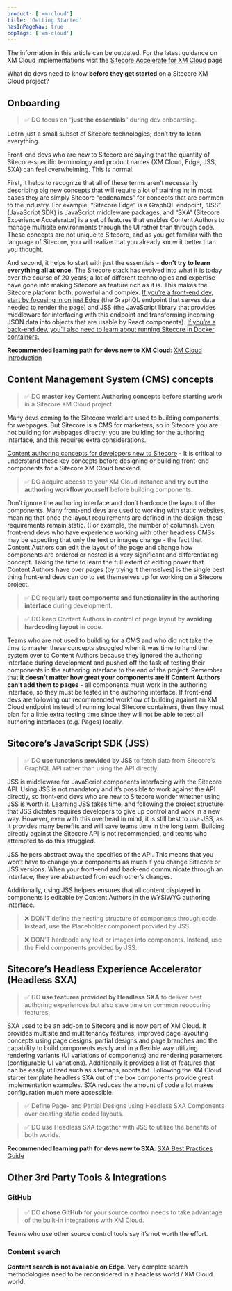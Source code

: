 ```yaml
---
product: ['xm-cloud']
title: 'Getting Started'
hasInPageNav: true
cdpTags: ['xm-cloud']
---
```


<Alert status="info">
  <AlertIcon />
    The information in this article can be outdated. For the latest guidance on XM Cloud implementations visit the <a href="/learn/accelerate/xm-cloud">Sitecore Accelerate for XM Cloud</a> page
</Alert>

What do devs need to know **before they get started** on a Sitecore XM Cloud project?

## Onboarding

> ✅ DO focus on “**just the essentials**” during dev onboarding.

Learn just a small subset of Sitecore technologies; don’t try to learn everything.

Front-end devs who are new to Sitecore are saying that the quantity of Sitecore-specific terminology and product names (XM Cloud, Edge, JSS, SXA) can feel overwhelming. This is normal.

First, it helps to recognize that all of these terms aren’t necessarily describing big new concepts that will require a lot of training in; in most cases they are simply Sitecore “codenames” for concepts that are common to the industry. For example, “Sitecore Edge” is a GraphQL endpoint, “JSS” (JavaScript SDK) is JavaScript middleware packages, and “SXA” (Sitecore Experience Accelerator) is a set of features that enables Content Authors to manage multisite environments through the UI rather than through code. These concepts are not unique to Sitecore, and as you get familiar with the language of Sitecore, you will realize that you already know it better than you thought.

And second, it helps to start with just the essentials - **don’t try to learn everything all at once**. The Sitecore stack has evolved into what it is today over the course of 20 years; a lot of different technologies and expertise have gone into making Sitecore as feature rich as it is. This makes the Sitecore platform both, powerful and complex. [If you’re a front-end dev, start by focusing in on just Edge](https://youtu.be/Kig3kWZ8FuQ) (the GraphQL endpoint that serves data needed to render the page) and JSS (the JavaScript library that provides middleware for interfacing with this endpoint and transforming incoming JSON data into objects that are usable by React components). [If you’re a back-end dev, you’ll also need to learn about running Sitecore in Docker containers.](https://youtu.be/sVLM1g3Xi-U)

**Recommended learning path for devs new to XM Cloud**: [XM Cloud Introduction](https://developers.sitecore.com/learn/getting-started/xm-cloud-introduction)

## Content Management System (CMS) concepts

> ✅ DO **master key Content Authoring concepts before starting work** in a Sitecore XM Cloud project

Many devs coming to the Sitecore world are used to building components for webpages. But Sitecore is a CMS for marketers, so in Sitecore you are not building for webpages directly; you are building for the authoring interface, and this requires extra considerations.

[Content authoring concepts for developers new to Sitecore](https://doc.sitecore.com/xmc/en/developers/xm-cloud/content-authoring-concepts-for-developers-new-to-sitecore.html) - It is critical to understand these key concepts before designing or building front-end components for a Sitecore XM Cloud backend.

> ✅ DO acquire access to your XM Cloud instance and **try out the authoring workflow yourself** before building components.

Don’t ignore the authoring interface and don’t hardcode the layout of the components. Many front-end devs are used to working with static websites, meaning that once the layout requirements are defined in the design, these requirements remain static. (For example, the number of columns). Even front-end devs who have experience working with other headless CMSs may be expecting that only the text or images change - the fact that Content Authors can edit the layout of the page and change how components are ordered or nested is a very significant and differentiating concept. Taking the time to learn the full extent of editing power that Content Authors have over pages (by trying it themselves) is the single best thing front-end devs can do to set themselves up for working on a Sitecore project.

> ✅ DO regularly **test components and functionality in the authoring interface** during development.

> ✅ DO keep Content Authors in control of page layout by **avoiding hardcoding layout** in code.

Teams who are not used to building for a CMS and who did not take the time to master these concepts struggled when it was time to hand the system over to Content Authors because they ignored the authoring interface during development and pushed off the task of testing their components in the authoring interface to the end of the project. Remember that **it doesn’t matter how great your components are if Content Authors can’t add them to pages** - all components must work in the authoring interface, so they must be tested in the authoring interface. If front-end devs are following our recommended workflow of building against an XM Cloud endpoint instead of running local Sitecore containers, then they must plan for a little extra testing time since they will not be able to test all authoring interfaces (e.g. Pages) locally.

## Sitecore’s JavaScript SDK (JSS)

> ✅ DO **use functions provided by JSS** to fetch data from Sitecore’s GraphQL API rather than using the API directly.

JSS is middleware for JavaScript components interfacing with the Sitecore API. Using JSS is not mandatory and it’s possible to work against the API directly, so front-end devs who are new to Sitecore wonder whether using JSS is worth it. Learning JSS takes time, and following the project structure that JSS dictates requires developers to give up control and work in a new way. However, even with this overhead in mind, it is still best to use JSS, as it provides many benefits and will save teams time in the long term. Building directly against the Sitecore API is not recommended, and teams who attempted to do this struggled.

JSS helpers abstract away the specifics of the API. This means that you won’t have to change your components as much if you change Sitecore or JSS versions. When your front-end and back-end communicate through an interface, they are abstracted from each other’s changes.

Additionally, using JSS helpers ensures that all content displayed in components is editable by Content Authors in the WYSIWYG authoring interface.

> ❌ DON’T define the nesting structure of components through code. Instead, use the Placeholder component provided by JSS.

> ❌ DON’T hardcode any text or images into components. Instead, use the Field components provided by JSS.

## Sitecore’s Headless Experience Accelerator (Headless SXA)

> ✅ DO **use features provided by Headless SXA** to deliver best authoring experiences but also save time on common reoccuring features.

SXA used to be an add-on to Sitecore and is now part of XM Cloud. It provides multisite and multitenancy features, improved page layouting concepts using page designs, partial designs and page branches and the capability to build components easily and in a flexible way utilizing rendering variants (UI variations of components) and rendering parameters (configurable UI variations). Additionally it provides a list of features that can be easily utilized such as sitemaps, robots.txt. Following the XM Cloud starter template headless SXA out of the box components provide great implementation examples. SXA reduces the amount of code a lot makes configuration much more accessible.

> ✅ Define Page- and Partial Designs using Headless SXA Components over creating static coded layouts.

> ✅ DO use Headless SXA together with JSS to utilize the benefits of both worlds.

**Recommended learning path for devs new to SXA**: [SXA Best Practices Guide](https://doc.sitecore.com/xmc/en/developers/xm-cloud/best-practices.html)

## Other 3rd Party Tools & Integrations

### GitHub

> ✅ DO **chose GitHub** for your source control needs to take advantage of the built-in integrations with XM Cloud.

Teams who use other source control tools say it’s not worth the effort.

### Content search

**Content search is not available on Edge**. Very complex search methodologies need to be reconsidered in a headless world / XM Cloud world.
